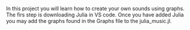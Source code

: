 In this project you will learn how to create your own sounds using graphs.
The firs step is downloading Julia in VS code.
Once you have added Julia you may add the graphs found in the Graphs file to the julia_music.jl.
